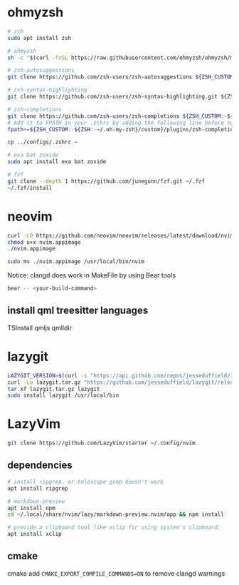 # ohmyzsh

```sh
# zsh
sudo apt install zsh 

# ohmyzsh
sh -c "$(curl -fsSL https://raw.githubusercontent.com/ohmyzsh/ohmyzsh/master/tools/install.sh)"

# zsh-autosuggestions
git clone https://github.com/zsh-users/zsh-autosuggestions ${ZSH_CUSTOM:-~/.oh-my-zsh/custom}/plugins/zsh-autosuggestions

# zsh-syntax-highlighting
git clone https://github.com/zsh-users/zsh-syntax-highlighting.git ${ZSH_CUSTOM:-~/.oh-my-zsh/custom}/plugins/zsh-syntax-highlighting

# zsh-completions
git clone https://github.com/zsh-users/zsh-completions ${ZSH_CUSTOM:-${ZSH:-~/.oh-my-zsh}/custom}/plugins/zsh-completions
# Add it to FPATH in your .zshrc by adding the following line before source "$ZSH/oh-my-zsh.sh"
fpath+=${ZSH_CUSTOM:-${ZSH:-~/.oh-my-zsh}/custom}/plugins/zsh-completions/src

cp ../configs/.zshrc ~

# exa bat zoxide
sudo apt install exa bat zoxide

# fzf
git clone --depth 1 https://github.com/junegunn/fzf.git ~/.fzf
~/.fzf/install
```

# neovim

```sh
curl -LO https://github.com/neovim/neovim/releases/latest/download/nvim.appimage
chmod u+x nvim.appimage
./nvim.appimage

sudo mv ./nvim.appimage /usr/local/bin/nvim
```
Notice: clangd does work in MakeFile by using Bear tools

```sh
bear -- <your-build-command>
```

## install qml treesitter languages

TSInstall qmljs qmlldir


# lazygit

```sh
LAZYGIT_VERSION=$(curl -s "https://api.github.com/repos/jesseduffield/lazygit/releases/latest" | grep -Po '"tag_name": "v\K[^"]*')
curl -Lo lazygit.tar.gz "https://github.com/jesseduffield/lazygit/releases/latest/download/lazygit_${LAZYGIT_VERSION}_Linux_x86_64.tar.gz"
tar xf lazygit.tar.gz lazygit
sudo install lazygit /usr/local/bin
```

# LazyVim

```sh
git clone https://github.com/LazyVim/starter ~/.config/nvim
```

## dependencies

``` sh
# install ripgrep, or telescope grep doesn't work
apt install ripgrep 

# markdown-preview
apt install npm
cd ~/.local/share/nvim/lazy/markdown-preview.nvim/app && npm install

# previde a clipboard tool like xclip for using system's clipboard. 
apt install xclip 
```

## cmake

cmake add `CMAKE_EXPORT_COMPILE_COMMANDS=ON` to remove clangd warnings
